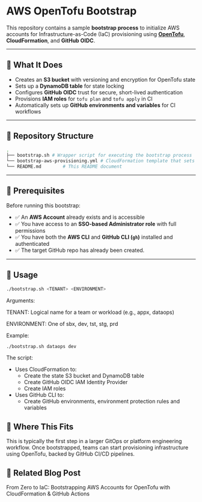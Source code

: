 # AWS OpenTofu Bootstrap

This repository contains a sample **bootstrap process** to initialize AWS accounts for Infrastructure-as-Code (IaC) provisioning using **[OpenTofu](https://opentofu.org/)**, **CloudFormation**, and **GitHub OIDC**.


---

## 🔧 What It Does

- Creates an **S3 bucket** with versioning and encryption for OpenTofu state
- Sets up a **DynamoDB table** for state locking
- Configures **GitHub OIDC** trust for secure, short-lived authentication
- Provisions **IAM roles** for `tofu plan` and `tofu apply` in CI
- Automatically sets up **GitHub environments and variables** for CI workflows

---

## 📁 Repository Structure

```bash
.
├── bootstrap.sh # Wrapper script for executing the bootstrap process
└── bootstrap-aws-provisioning.yml # CloudFormation template that sets up foundational AWS resources
└── README.md        # This README document
```

---

## 📌 Prerequisites

Before running this bootstrap:

- ✅ An **AWS Account** already exists and is accessible
- ✅ You have access to an **SSO-based Administrator role** with full permissions
- ✅ You have both the **AWS CLI** and **GitHub CLI (`gh`)** installed and authenticated
- ✅ The target GitHub repo has already been created.

---

## 🚀 Usage

```bash
./bootstrap.sh <TENANT> <ENVIRONMENT>
```
Arguments:

TENANT: Logical name for a team or workload (e.g., appx, dataops)

ENVIRONMENT: One of sbx, dev, tst, stg, prd

Example:

```bash
./bootstrap.sh dataops dev
```

The script:

- Uses CloudFormation to:
  - Create the state S3 bucket and DynamoDB table
  - Create GitHub OIDC IAM Identity Provider
  - Create IAM roles
- Uses GitHub CLI to:
  - Create GitHub environments, environment protection rules and variables


## 🧩 Where This Fits
This is typically the first step in a larger GitOps or platform engineering workflow. Once bootstrapped, teams can start provisioning infrastructure using OpenTofu, backed by GitHub CI/CD pipelines.

## 📖 Related Blog Post
From Zero to IaC: Bootstrapping AWS Accounts for OpenTofu with CloudFormation & GitHub Actions
